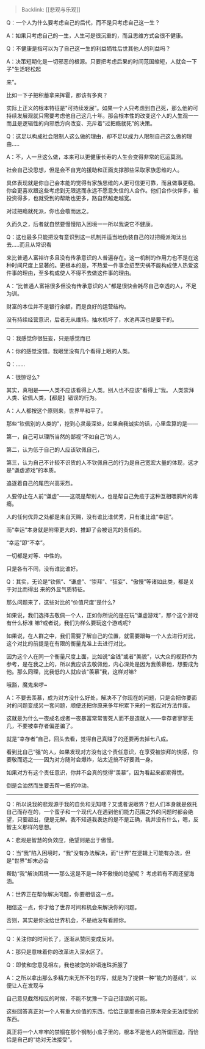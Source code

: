 > Backlink: [[悲观与乐观]]

Q：一个人为什么要考虑自己的后代，而不是只考虑自己这一生？

A：如果只考虑自己的一生，人生可是很沉重的，而且思维方式会很不健康。

Q：不健康是指可以为了自己这一生的利益牺牲后世其他人的利益吗？

A：决策短期化是一切邪恶的根源。只要把考虑后果的时间范国缩短，人就会一下子"生活轻松起

来”。

比如一下子把积蓄拿来挥霍，那该有多爽？

实际上正义的根本特征是"可持续发展”。如果一个人只考虑到自己死，那么他的可持续发展观就只需要考虑他自己这几十年。那会根本性的改变这个人的人生观一一而且是逻辑性的向邪悉方向改变、充斥着"过把瘾就死”的决策。

Q：这足以构成社会限制人这么做的理由，却不足以成力人限制自己这么做的理由.....

A：不，人一旦这么做，本来可以更健康长寿的人生会变得非常的厄运莫测。

社会自己没思想，但是会不自党的援助和正面支撑那些采取家族思维的人。

具体表现就是你自己会本能的觉得有家族思维的人更可信更可靠，而且做事更稳。你会更喜欢跟这些考虑到无限远而永远不愿意失信的人合作。他们合作伙伴多，被投资得多，也就受到的帮助也更多，路自然越走越宽。

对过把瘾就死派，你也会敬而远之。

久而久之，后者就自然要慢慢陷入困境一一所以我说它不健康。

Q：这也最多只能把没有意识到这一机制并适当地伪装自己的过把瘾派淘汰出去…..而且从常识看

来比普通人富裕许多且没有传承意识的人普遍存在。这一机制的作用力也不是在这种时间尺度上显著的。更根本的是，不热爱一件事会招至灾祸不能构成使人热爱这件事的理由，至多构成使人不得不去做这件事的理由。

A：“比普通人富裕很多但没有传承意识的人"都是很快会耗尽自己幸透的人，不足为训。

财富的本位并不是银行余额，而是良好的运营结构。

没有持续经营意识，后者无从维持。抽水机坏了，水池再深也是要干的。

---

Q：我感觉你很狂妄，只是感觉而已

A：你的感觉没错。我眼里没有几个看得上眼的人类。

Q：......

A：很惊讶么?

其实，真相是——人类不应该看得上人类。别人也不应该“看得上”我。
人类崇拜人类、钦佩人类，【都是】错误的行为。

A：人人都按这个原则来，世界早和平了。

那些“钦佩别的人类的”，挖到心灵最深处，如果自我诚实的话，心里盘算的是——

第一，自己可以理所当然的鄙视“不如自己”的人，

第二，认为低于自己的人应该钦佩自己，

第三，认为自己不计较不识货的人不钦佩自己的行为是自己宽宏大量的体现，这才是“谦虚游戏”的本质。

追逐着自己的尾巴兴高采烈。

人要停止在人前“谦虚”——这既是帮别人，也是帮自己免疫于这种互相喂鸦片的毒瘾。

人的任何优异之处都是来自天赐，没有谁比谁优秀，只有谁比谁“幸运”。

而“幸运”本身就是附带更大的、推卸了会被诅咒的责任的。

“幸运”即“不幸”。

一切都是对等、中性的。

只是各有不同，没有谁比谁好。

Q：其实，无论是“钦佩”、“谦虚”、“崇拜”、“狂妄”、“傲慢”等诸如此类，都是关于对比而得出
来的外显气质特征。

那么问题来了，这些对比的“价值尺度”是什么?

如果说，我们选择去敬佩一个人，正如你所说的是在玩"谦虚游戏”，那个这个游戏有什么标准
嘛?或者说，我们为样么要玩这个游戏呢?

如果说，在人群之中，我们需要了解自己的位置，就需要跟每一个人去进行对比，这个对比的前提是在有限的衡量鬼准上去进行对比。

因为这个人在同一个衡量尺度上面，比如说“金钱”或者“美貌”，以大众的视野作为参考，是在我之上的，所以我应该去敬佩他，内心深处是因为我羡慕他，想要成为他。那么同理，比我低的人就应该“羡慕”我，这样对嘛?

哦豁，魔鬼来啰~

A：不要去羡慕，成为对方没什么好处，解决不了你现在的问题，只是会把你要面对的问题变成另一套问题，顺便还把你原来多年积累下来的一套应对方法作废。

这就是为什么一夜成名或者一夜暴富常常害死人而不是造就人——幸存者寥寥无几，不要被幸存者偏差骗了。

就是“幸存者”自己，回头去看，觉得自己真赚了的还要再去掉七八成。

看到比自己“强”的人，如果发现对方没有这个责任意识，在享受被崇拜的快感，你要敬而远之——因为对方随时会爆炸，站太近搞不好要溅一身。

如果对方有这个责任意识，你并不会真的觉得“羡慕”，因为看起来都累得慌。

倒是会油然而生要去帮一把的冲动。

---

Q：所以说我的悲观源于我的自负和无知喽？又或者说眼界？但人们本身就是依托自己而存在的，一个蛮子和一个现代人在遇到他们能力范围之外的问题时都会绝望，只要超出，便是无解。我不知道我表达的是不是正确，我并没有什么，嗯，反智主义那样的思想。

A：悲观是智慧的负效应，绝望则是出于傲慢。

Q：当“我”陷入困境时，“我”没有办法解决，而"世界"在逻辑上可能有办法，但是“世界"却末必会

帮助“我"解決困境一一那么这是不是一种不傲慢的绝望呢？ 考虑若有不周还望海涵。

A：世界正在帮你解决问题，你要相信这一点。

相信这一点，你才给了世界时间和机会来解決你的问题。

否则，其实是你没给世界机会，不是祂没有看顾你。

---

Q：关注你的时间长了，逐渐从赞同变成反对。

A：那只是意味着你的改革进入深水区了。

Q：即使和您意见相左，我也被您的妙语连珠折服了

A：之所以拿出那么多精力来无所不包的写，就是为了提供一种”能力的基线”，以便让人在发现与

自己意见截然相反的时候，不能不犹豫一下自己错误的可能。

这些回答真正对一个人有重大价值的东西，恰恰正是那些自己原本完全无法接受的东西。

真正将一个人牢牢的禁锢在那个钢制小盒子里的，根本不是他人的所谓压迫，而恰恰是自己的“绝对无法接受”。
